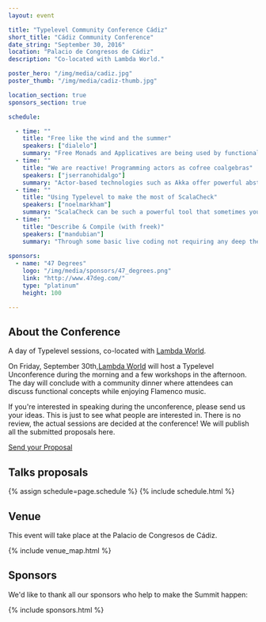 ```yaml
---
layout: event

title: "Typelevel Community Conference Cádiz"
short_title: "Cádiz Community Conference"
date_string: "September 30, 2016"
location: "Palacio de Congresos de Cádiz"
description: "Co-located with Lambda World."

poster_hero: "/img/media/cadiz.jpg"
poster_thumb: "/img/media/cadiz-thumb.jpg"

location_section: true
sponsors_section: true

schedule:

  - time: ""
    title: "Free like the wind and the summer"
    speakers: ["dialelo"]
    summary: "Free Monads and Applicatives are being used by functional programmers for writing applications by separating a DSL for the problem domain from the interpreter for such DSL. This allows us to write our application logic in a purely functional way and do the IO and other effectful computations in the interpreters, using a effect-capturing monad when running our programs. Although they bring great benefits in modularity and composability they have their tradeoffs in terms of boilerplate, performance and simplicity. In this talk I'll explain the strengths and weaknesses of Free Monads/Applicatives for writing both applications and libraries, explore the available libraries in Scala for using this technique and provide examples from our real-world uses of Free. I'll also speak about some of the gotchas that you may find when using Free, provide some tips and suggest future work that can benefit everyone using Free structures."
  - time: ""
    title: "We are reactive! Programming actors as cofree coalgebras"
    speakers: ["jserranohidalgo"]
    summary: "Actor-based technologies such as Akka offer powerful abstractions and tools to cope with the increasing levels of scalability and fault tolerance demanded by applications nowadays. However, functional and non-functional concerns are typically intertwined in Akka-based applications. For instance, the functional requirements of a chat application are what they are, regardless of the deployment strategy we may eventually choose: actor systems, web services, javascript clients, etc. To account for optimum levels of modularity, these requirements should be thus completely decoupled from the Akka implementation. In this talk, we show how to exploit coalgebras, arguably one of the most comprehensive techniques for the description of system dynamics, to shape the implementation of functional requirements of reactive systems. Then, we show how actor systems can be obtained as particular machines derived from coalgebraic specifications, i.e. as cofree coalgebras. We illustrate the advantages of this approach concerning testing, reuse and evolvability of the resulting applications. Last, we show the role that categorical duals of coalgebraic notions (namely, algebras, monads, free algebras, etc.) play in the proposed architecture of reactive systems."  
  - time: ""
    title: "Using Typelevel to make the most of ScalaCheck"
    speakers: ["noelmarkham"]
    summary: "ScalaCheck can be such a powerful tool that sometimes you need to rein in how it operates in order to get the most value, to make your tests as understandable and concise as possible. In the second on my series of ScalaCheck talks, I will discuss the value of adding other Typelevel libraries alongside ScalaCheck, such as Cats, Shapeless, Refined, and a new date/time library, in order to get as much value as possible from this great testing suite without having to make any compromises to quality or coverage."  
  - time: ""
    title: "Describe & Compile (with freek)"
    speakers: ["mandubian"]
    summary: "Through some basic live coding not requiring any deep theoretical background, we'll demonstrate how we can build a program describing some business logic using very basic Domain Specific Languages (DSL), combining them using Coproducts, Free monads & monadic stacks. Finally, we'll interpret that description of a program into an effectful computation using different kinds of interpreters. For that purpose, we'll use OSS `freek` library that we've developed in the context of Project September in order to simplify a lot the handling of those concepts in scala."  
                
sponsors:
  - name: "47 Degrees"
    logo: "/img/media/sponsors/47_degrees.png"
    link: "http://www.47deg.com/"
    type: "platinum"
    height: 100

---
```


## About the Conference

A day of Typelevel sessions, co-located with [Lambda World](http://www.lambda.world).

On Friday, September 30th,[Lambda World](http://www.lambda.world) will host a Typelevel Unconference during the morning and a few workshops in the afternoon. The day will conclude with a community dinner where attendees can discuss functional concepts while enjoying Flamenco music.

If you're interested in speaking during the unconference, please send us your ideas. This is just to see what people are interested in. There is no review, the actual sessions are decided at the conference! We will publish all the submitted proposals here.

<a class="typeform-share btn large" href="https://jorgegalindocruces.typeform.com/to/dTlYCv" data-mode="2" target="_blank">Send your Proposal</a>
<script>(function(){var qs,js,q,s,d=document,gi=d.getElementById,ce=d.createElement,gt=d.getElementsByTagName,id='typef_orm',b='https://s3-eu-west-1.amazonaws.com/share.typeform.com/';if(!gi.call(d,id)){js=ce.call(d,'script');js.id=id;js.src=b+'share.js';q=gt.call(d,'script')[0];q.parentNode.insertBefore(js,q)}id=id+'_';if(!gi.call(d,id)){qs=ce.call(d,'link');qs.rel='stylesheet';qs.id=id;qs.href=b+'share-button.css';s=gt.call(d,'head')[0];s.appendChild(qs,s)}})()</script>


## Talks proposals

{% assign schedule=page.schedule %}
{% include schedule.html %}

## Venue

This event will take place at the Palacio de Congresos de Cádiz.

{% include venue_map.html %}

## Sponsors

We'd like to thank all our sponsors who help to make the Summit happen:

{% include sponsors.html %}
